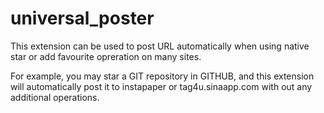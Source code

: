 universal_poster
================

This extension can be used to post URL automatically when using native star or add favourite opreration on many sites.

For example, you may star a GIT repository in GITHUB, and this extension will automatically post it to instapaper or tag4u.sinaapp.com with out any additional operations.
